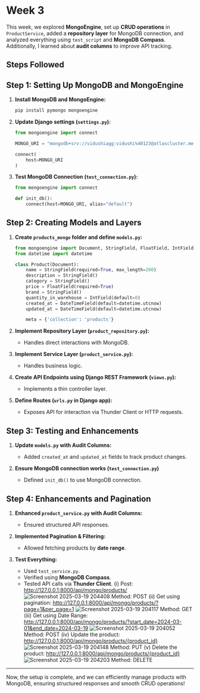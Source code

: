 # Week 3

This week, we explored **MongoEngine**, set up **CRUD operations** in `ProductService`, added a **repository layer** for MongoDB connection, and analyzed everything using `test_script` and **MongoDB Compass**. Additionally, I learned about **audit columns** to improve API tracking.

## Steps Followed

## Step 1: Setting Up MongoDB and MongoEngine

1. **Install MongoDB and MongoEngine:**
   ```sh
   pip install pymongo mongoengine
   ```

2. **Update Django settings (`settings.py`):**
   ```python
   from mongoengine import connect

   MONGO_URI = "mongodb+srv://vidushiagg:vidushi%40123@atlascluster.metohzo.mongodb.net/interneerslab?retryWrites=true&w=majority"

   connect(
       host=MONGO_URI
   )
   ```

3. **Test MongoDB Connection (`test_connection.py`):**
   ```python
   from mongoengine import connect

   def init_db():
       connect(host=MONGO_URI, alias="default")
   ```

## Step 2: Creating Models and Layers

1. **Create `products_mongo` folder and define `models.py`:**
   ```python
   from mongoengine import Document, StringField, FloatField, IntField, DateTimeField
   from datetime import datetime

   class Product(Document):
       name = StringField(required=True, max_length=200)
       description = StringField()
       category = StringField()
       price = FloatField(required=True)
       brand = StringField()
       quantity_in_warehouse = IntField(default=0)
       created_at = DateTimeField(default=datetime.utcnow)
       updated_at = DateTimeField(default=datetime.utcnow)

       meta = {'collection': 'products'}
   ```

2. **Implement Repository Layer (`product_repository.py`):**
   - Handles direct interactions with MongoDB.

3. **Implement Service Layer (`product_service.py`):**
   - Handles business logic.

4. **Create API Endpoints using Django REST Framework (`views.py`):**
   - Implements a thin controller layer.

5. **Define Routes (`urls.py` in Django app):**
   - Exposes API for interaction via Thunder Client or HTTP requests.

## Step 3: Testing and Enhancements

1. **Update `models.py` with Audit Columns:**
   - Added `created_at` and `updated_at` fields to track product changes.

2. **Ensure MongoDB connection works (`test_connection.py`)**
   - Defined `init_db()` to use MongoDB connection.


## Step 4: Enhancements and Pagination

1. **Enhanced `product_service.py` with Audit Columns:**
   - Ensured structured API responses.

2. **Implemented Pagination & Filtering:**
   - Allowed fetching products by **date range**.

3. **Test Everything:**
   - Used `test_service.py`.
   - Verified using **MongoDB Compass**.
   - Tested API calls via **Thunder Client**.
       (i) Post: http://127.0.0.1:8000/api/mongo/products/
           ![Screenshot 2025-03-19 204408](https://github.com/user-attachments/assets/dae982db-e65e-4c54-8f75-1caa6f6da96d)
           Method: POST
       (ii) Get using pagination: http://127.0.0.1:8000/api/mongo/products/?page=1&per_page=1
            ![Screenshot 2025-03-19 204117](https://github.com/user-attachments/assets/681e1329-6db9-48c8-8a6d-ea23a42998f0)
            Method: GET
       (iii) Get using Date Range: http://127.0.0.1:8000/api/mongo/products/?start_date=2024-03-01&end_date=2024-03-19
            ![Screenshot 2025-03-19 204052](https://github.com/user-attachments/assets/893906a1-cdbc-40af-90a2-e6feb6a2a3c6)
            Method: POST
       (iv) Update the product: http://127.0.0.1:8000/api/mongo/products/{product_id}
            ![Screenshot 2025-03-19 204148](https://github.com/user-attachments/assets/1098099d-5c76-40dc-94a0-ae739e13d67d)
            Method: PUT
       (v) Delete the product: http://127.0.0.1:8000/api/mongo/products/{product_id}
           ![Screenshot 2025-03-19 204203](https://github.com/user-attachments/assets/5f2b74a6-bc27-43a6-8d5a-5704d982a883)
           Method: DELETE
---

Now, the setup is complete, and we can efficiently manage products with MongoDB, ensuring structured responses and smooth CRUD operations!
